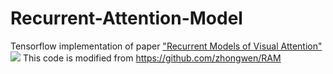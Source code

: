 # Recurrent-Attention-Model 
Tensorflow implementation of paper ["Recurrent Models of Visual Attention"](https://arxiv.org/abs/1406.6247)
![](https://github.com/hehefan/Recurrent-Attention-Model/blob/master/model.png)
This code is modified from https://github.com/zhongwen/RAM
